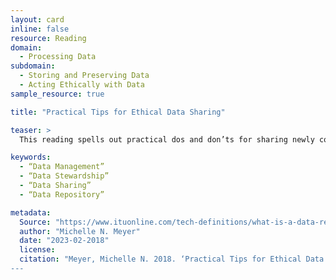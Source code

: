 ```yaml
---
layout: card
inline: false
resource: Reading
domain:
  - Processing Data
subdomain:
  - Storing and Preserving Data
  - Acting Ethically with Data
sample_resource: true

title: "Practical Tips for Ethical Data Sharing"

teaser: >
  This reading spells out practical dos and don’ts for sharing newly collected research data in ways that are effective and ethical.

keywords:
  - “Data Management”
  - “Data Stewardship”
  - “Data Sharing”
  - “Data Repository”

metadata:
  Source: "https://www.ituonline.com/tech-definitions/what-is-a-data-registry/"
  author: "Michelle N. Meyer"
  date: "2023-02-2018"
  license: 
  citation: "Meyer, Michelle N. 2018. ‘Practical Tips for Ethical Data Sharing.’ Advances in Methods and Practices in Psychological Science. Vol. 11: 131-144.“
---
```

